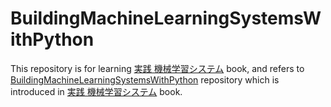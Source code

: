# BuildingMachineLearningSystemsWithPython

This repository is for learning [実践 機械学習システム](https://amzn.to/2IEbpjT) book, 
and refers to [BuildingMachineLearningSystemsWithPython](https://github.com/luispedro/BuildingMachineLearningSystemsWithPython) repository which is introduced in [実践 機械学習システム](https://amzn.to/2IEbpjT) book. 
